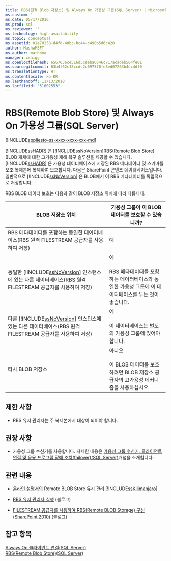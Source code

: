 ```yaml
---
title: RBS(원격 Blob 저장소) 및 Always On 가용성 그룹(SQL Server) | Microsoft Docs
ms.custom: ''
ms.date: 05/17/2016
ms.prod: sql
ms.reviewer: ''
ms.technology: high-availability
ms.topic: conceptual
ms.assetid: 01a70258-d4fd-40bc-bc44-c490b5d6c420
author: MashaMSFT
ms.author: mathoma
manager: craigg
ms.openlocfilehash: 6567636ce516d5ceeba6646c717acadeb504fe01
ms.sourcegitcommit: 63b4f62c13ccdc2c097570fe8ed07263b4dc4df0
ms.translationtype: HT
ms.contentlocale: ko-KR
ms.lasthandoff: 11/13/2018
ms.locfileid: "51602553"
---
```

# <a name="remote-blob-store-rbs-and-always-on-availability-groups-sql-server"></a>RBS(Remote Blob Store) 및 Always On 가용성 그룹(SQL Server)
[!INCLUDE[appliesto-ss-xxxx-xxxx-xxx-md](../../../includes/appliesto-ss-xxxx-xxxx-xxx-md.md)]

  [!INCLUDE[ssHADR](../../../includes/sshadr-md.md)] 은 [!INCLUDE[ssNoVersion](../../../includes/ssnoversion-md.md)][RBS(Remote Blob Store)](../../../relational-databases/blob/remote-blob-store-rbs-sql-server.md) BLOB 개체에 대한 고가용성 재해 복구 솔루션을 제공할 수 있습니다. [!INCLUDE[ssHADR](../../../includes/sshadr-md.md)] 은 가용성 데이터베이스에 저장된 RBS 메타데이터 및 스키마를 보조 복제본에 복제하여 보호합니다. 다음은 SharePoint 콘텐츠 데이터베이스입니다. 일반적으로 [!INCLUDE[ssNoVersion](../../../includes/ssnoversion-md.md)] 은 BLOB에서 이 RBS 메타데이터를 독립적으로 저장합니다.  
  
 RBS BLOB 데이터 보호는 다음과 같이 BLOB 저장소 위치에 따라 다릅니다.  
  
|BLOB 저장소 위치|가용성 그룹이 이 BLOB 데이터를 보호할 수 있습니까?|  
|-------------------------|-----------------------------------------------------|  
|RBS 메타데이터를 포함하는 동일한 데이터베이스(RBS 원격 FILESTREAM 공급자를 사용하여 저장)|예|  
|동일한 [!INCLUDE[ssNoVersion](../../../includes/ssnoversion-md.md)] 인스턴스에 있는 다른 데이터베이스(RBS 원격 FILESTREAM 공급자를 사용하여 저장)|예<br /><br /> RBS 메타데이터를 포함하는 데이터베이스와 동일한 가용성 그룹에 이 데이터베이스를 두는 것이 좋습니다.|  
|다른 [!INCLUDE[ssNoVersion](../../../includes/ssnoversion-md.md)] 인스턴스에 있는 다른 데이터베이스(RBS 원격 FILESTREAM 공급자를 사용하여 저장)|예<br /><br /> 이 데이터베이스는 별도의 가용성 그룹에 있어야 합니다.|  
|타사 BLOB 저장소|아니오<br /><br /> 이 BLOB 데이터를 보호하려면 BLOB 저장소 공급자의 고가용성 메커니즘을 사용하십시오.|  
  
##  <a name="Limitations"></a> 제한 사항  
  
-   RBS 유지 관리자는 주 복제본에서 대상이 되어야 합니다.  
  
##  <a name="Recommendations"></a> 권장 사항  
  
-   가용성 그룹 수신기를 사용합니다. 자세한 내용은 [가용성 그룹 수신기, 클라이언트 연결 및 응용 프로그램 장애 조치(failover)&#40;SQL Server&#41;](../../../database-engine/availability-groups/windows/listeners-client-connectivity-application-failover.md)개념을 소개합니다.  
  
##  <a name="RelatedContent"></a> 관련 내용  
  
-   [온라인 설명서의](https://msdn.microsoft.com/library/gg316773\(SQL.105\).aspx) Remote BLOB Store 유지 관리 [!INCLUDE[ssKilimanjaro](../../../includes/sskilimanjaro-md.md)]  
  
-   [RBS 유지 관리자 실행](https://blogs.msdn.com/b/sqlrbs/archive/2010/03/19/running-rbs-maintainer.aspx) (블로그)  
  
-   [FILESTREAM 공급자를 사용하여 RBS(Remote BLOB Storage) 구성(SharePoint 2010)](https://blogs.msdn.com/b/mvpawardprogram/archive/2012/04/02/configure-remote-blob-storage-rbs-with-the-filestream-provider-sharepoint-2010.aspx) (블로그)  
  
## <a name="see-also"></a>참고 항목  
 [Always On 클라이언트 연결&#40;SQL Server&#41;](../../../database-engine/availability-groups/windows/always-on-client-connectivity-sql-server.md)   
 [RBS&#40;Remote Blob Store&#41;&#40;SQL Server&#41;](../../../relational-databases/blob/remote-blob-store-rbs-sql-server.md)  
  
  
